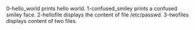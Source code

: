 0-hello_world prints hello world.
1-confused_smiley prints a confused smiley face.
2-hellofile displays the content of file /etc/passwd.
3-twofiles displays content of two files.
